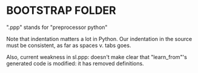BOOTSTRAP FOLDER
================

".ppp" stands for "preprocessor python"

Note that indentation matters a lot in Python. Our indentation in the source must be consistent, as far as spaces v. tabs goes.

Also, current weakness in sl.ppp: doesn't make clear that "learn_from"'s generated code is modified: it has removed definitions.
